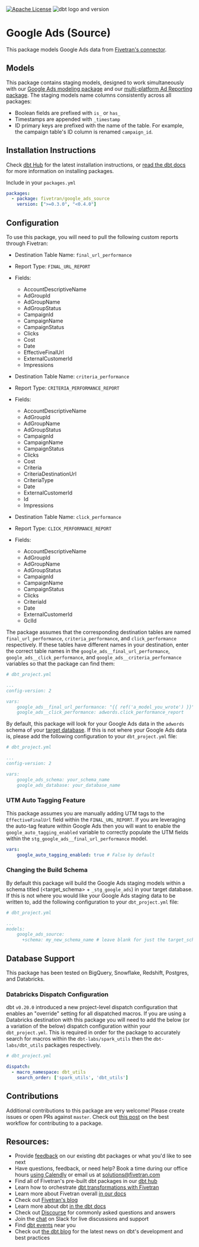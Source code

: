 [![Apache License](https://img.shields.io/badge/License-Apache%202.0-blue.svg)](https://opensource.org/licenses/Apache-2.0) ![dbt logo and version](https://img.shields.io/static/v1?logo=dbt&label=dbt-version&message=0.20.x&color=orange)
# Google Ads (Source)

This package models Google Ads data from [Fivetran's connector](https://fivetran.com/docs/applications/google-ads).

## Models

This package contains staging models, designed to work simultaneously with our [Google Ads modeling package](https://github.com/fivetran/dbt_google_ads) and our [multi-platform Ad Reporting package](https://github.com/fivetran/dbt_ad_reporting).  The staging models name columns consistently across all packages:
 * Boolean fields are prefixed with `is_` or `has_`
 * Timestamps are appended with `_timestamp`
 * ID primary keys are prefixed with the name of the table. For example, the campaign table's ID column is renamed `campaign_id`.

## Installation Instructions
Check [dbt Hub](https://hub.getdbt.com/) for the latest installation instructions, or [read the dbt docs](https://docs.getdbt.com/docs/package-management) for more information on installing packages.

Include in your `packages.yml`

```yaml
packages:
  - package: fivetran/google_ads_source
    version: [">=0.3.0", "<0.4.0"]
```
## Configuration
To use this package, you will need to pull the following custom reports through Fivetran:

* Destination Table Name: `final_url_performance`
* Report Type: `FINAL_URL_REPORT`
* Fields:
  * AccountDescriptiveName
  * AdGroupId
  * AdGroupName
  * AdGroupStatus
  * CampaignId
  * CampaignName
  * CampaignStatus
  * Clicks
  * Cost
  * Date
  * EffectiveFinalUrl
  * ExternalCustomerId
  * Impressions

* Destination Table Name: `criteria_performance`
* Report Type: `CRITERIA_PERFORMANCE_REPORT`
* Fields:
  * AccountDescriptiveName
  * AdGroupId
  * AdGroupName
  * AdGroupStatus
  * CampaignId
  * CampaignName
  * CampaignStatus
  * Clicks
  * Cost
  * Criteria
  * CriteriaDestinationUrl
  * CriteriaType
  * Date
  * ExternalCustomerId
  * Id
  * Impressions

* Destination Table Name: `click_performance`
* Report Type: `CLICK_PERFORMANCE_REPORT`
* Fields:
  * AccountDescriptiveName
  * AdGroupId
  * AdGroupName
  * AdGroupStatus
  * CampaignId
  * CampaignName
  * CampaignStatus
  * Clicks
  * CriteriaId
  * Date
  * ExternalCustomerId
  * GclId

The package assumes that the corresponding destination tables are named `final_url_performance`, `criteria_performance`, and `click_performance` respectively. If these tables have different names in your destination, enter the correct table names in the `google_ads__final_url_performance`, `google_ads__click_performance`, and `google_ads__criteria_performance` variables so that the package can find them:

```yml
# dbt_project.yml

...
config-version: 2

vars:
    google_ads__final_url_performance: "{{ ref('a_model_you_wrote') }}"
    google_ads__click_performance: adwords.click_performance_report
```

By default, this package will look for your Google Ads data in the `adwords` schema of your [target database](https://docs.getdbt.com/docs/running-a-dbt-project/using-the-command-line-interface/configure-your-profile). If this is not where your Google Ads data is, please add the following configuration to your `dbt_project.yml` file:

```yml
# dbt_project.yml

...
config-version: 2

vars:
    google_ads_schema: your_schema_name
    google_ads_database: your_database_name
```
### UTM Auto Tagging Feature
This package assumes you are manually adding UTM tags to the `EffectiveFinalUrl` field within the `FINAL_URL_REPORT`. If you are leveraging the auto-tag feature within Google Ads then you will want to enable the `google_auto_tagging_enabled` variable to correctly populate the UTM fields within the `stg_google_ads__final_url_performance` model.
```yml
vars:
    google_auto_tagging_enabled: true # False by default
```

### Changing the Build Schema
By default this package will build the Google Ads staging models within a schema titled (<target_schema> + `_stg_google_ads`) in your target database. If this is not where you would like your Google Ads  staging data to be written to, add the following configuration to your `dbt_project.yml` file:

```yml
# dbt_project.yml

...
models:
    google_ads_source:
      +schema: my_new_schema_name # leave blank for just the target_schema
```

## Database Support

This package has been tested on BigQuery, Snowflake, Redshift, Postgres, and Databricks.

### Databricks Dispatch Configuration
dbt `v0.20.0` introduced a new project-level dispatch configuration that enables an "override" setting for all dispatched macros. If you are using a Databricks destination with this package you will need to add the below (or a variation of the below) dispatch configuration within your `dbt_project.yml`. This is required in order for the package to accurately search for macros within the `dbt-labs/spark_utils` then the `dbt-labs/dbt_utils` packages respectively.
```yml
# dbt_project.yml

dispatch:
  - macro_namespace: dbt_utils
    search_order: ['spark_utils', 'dbt_utils']
```
## Contributions

Additional contributions to this package are very welcome! Please create issues
or open PRs against `master`. Check out 
[this post](https://discourse.getdbt.com/t/contributing-to-a-dbt-package/657) 
on the best workflow for contributing to a package.

## Resources:
- Provide [feedback](https://www.surveymonkey.com/r/DQ7K7WW) on our existing dbt packages or what you'd like to see next
- Have questions, feedback, or need help? Book a time during our office hours [using Calendly](https://calendly.com/fivetran-solutions-team/fivetran-solutions-team-office-hours) or email us at solutions@fivetran.com
- Find all of Fivetran's pre-built dbt packages in our [dbt hub](https://hub.getdbt.com/fivetran/)
- Learn how to orchestrate [dbt transformations with Fivetran](https://fivetran.com/docs/transformations/dbt)
- Learn more about Fivetran overall [in our docs](https://fivetran.com/docs)
- Check out [Fivetran's blog](https://fivetran.com/blog)
- Learn more about dbt [in the dbt docs](https://docs.getdbt.com/docs/introduction)
- Check out [Discourse](https://discourse.getdbt.com/) for commonly asked questions and answers
- Join the [chat](http://slack.getdbt.com/) on Slack for live discussions and support
- Find [dbt events](https://events.getdbt.com) near you
- Check out [the dbt blog](https://blog.getdbt.com/) for the latest news on dbt's development and best practices
